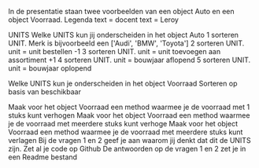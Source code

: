 In de presentatie staan twee voorbeelden van een object Auto en een object Voorraad.
Legenda
text = docent
	 text = Leroy
	 
UNITS
Welke UNITS kun jij onderscheiden in het object Auto 
	1 sorteren UNIT. Merk is bijvoorbeeld een ['Audi', 'BMW', 'Toyota']
	2 sorteren UNIT. unit = unit bestellen -1
	3 sorteren UNIT. unit = unit toevoegen aan assortiment +1
	4 sorteren UNIT. unit = bouwjaar aflopend
	5 sorteren UNIT. unit = bouwjaar oplopend
	
Welke UNITS kun je onderscheiden in het object Voorraad
	Sorteren op basis van beschikbaar
	
Maak voor het object Voorraad een method waarmee je de voorraad met 1 stuks kunt verhogen
Maak voor het object Voorraad een method waarmee je de voorraad met meerdere stuks kunt verhoge
Maak voor het object Voorraad een method waarmee je de voorraad met meerdere stuks kunt verlagen
Bij de vragen 1 en 2 geef je aan waarom jij denkt dat dit de UNITS zijn.
Zet al je code op Github
De antwoorden op de vragen 1 en 2 zet je in een Readme bestand
